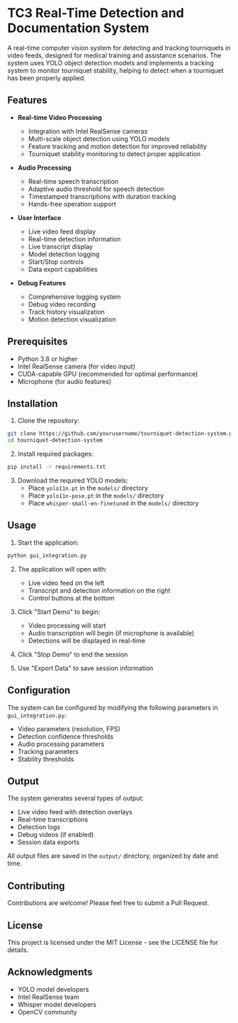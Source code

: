 # TC3 Real-Time Detection and Documentation System

A real-time computer vision system for detecting and tracking tourniquets in video feeds, designed for medical training and assistance scenarios. The system uses YOLO object detection models and implements a tracking system to monitor tourniquet stability, helping to detect when a tourniquet has been properly applied.

## Features

- **Real-time Video Processing**
  - Integration with Intel RealSense cameras
  - Multi-scale object detection using YOLO models
  - Feature tracking and motion detection for improved reliability
  - Tourniquet stability monitoring to detect proper application

- **Audio Processing**
  - Real-time speech transcription
  - Adaptive audio threshold for speech detection
  - Timestamped transcriptions with duration tracking
  - Hands-free operation support

- **User Interface**
  - Live video feed display
  - Real-time detection information
  - Live transcript display
  - Model detection logging
  - Start/Stop controls
  - Data export capabilities

- **Debug Features**
  - Comprehensive logging system
  - Debug video recording
  - Track history visualization
  - Motion detection visualization

## Prerequisites

- Python 3.8 or higher
- Intel RealSense camera (for video input)
- CUDA-capable GPU (recommended for optimal performance)
- Microphone (for audio features)

## Installation

1. Clone the repository:
```bash
git clone https://github.com/yourusername/tourniquet-detection-system.git
cd tourniquet-detection-system
```

2. Install required packages:
```bash
pip install -r requirements.txt
```

3. Download the required YOLO models:
   - Place `yolo11n.pt` in the `models/` directory
   - Place `yolo11n-pose.pt` in the `models/` directory
   - Place `whisper-small-en-finetuned` in the `models/` directory

## Usage

1. Start the application:
```bash
python gui_integration.py
```

2. The application will open with:
   - Live video feed on the left
   - Transcript and detection information on the right
   - Control buttons at the bottom

3. Click "Start Demo" to begin:
   - Video processing will start
   - Audio transcription will begin (if microphone is available)
   - Detections will be displayed in real-time

4. Click "Stop Demo" to end the session

5. Use "Export Data" to save session information

## Configuration

The system can be configured by modifying the following parameters in `gui_integration.py`:

- Video parameters (resolution, FPS)
- Detection confidence thresholds
- Audio processing parameters
- Tracking parameters
- Stability thresholds

## Output

The system generates several types of output:

- Live video feed with detection overlays
- Real-time transcriptions
- Detection logs
- Debug videos (if enabled)
- Session data exports

All output files are saved in the `output/` directory, organized by date and time.

## Contributing

Contributions are welcome! Please feel free to submit a Pull Request.

## License

This project is licensed under the MIT License - see the LICENSE file for details.

## Acknowledgments

- YOLO model developers
- Intel RealSense team
- Whisper model developers
- OpenCV community 